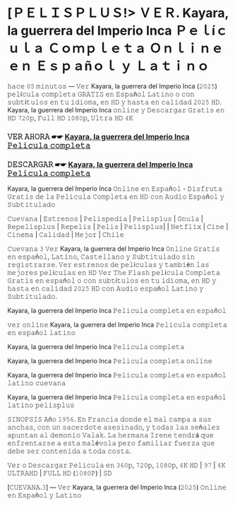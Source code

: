 # [ＰＥＬＩＳＰＬＵＳ!> ＶＥＲ. Kayara, la guerrera del Imperio Inca Ｐｅｌíｃｕｌａ Ｃｏｍｐｌｅｔａ Ｏｎｌｉｎｅ ｅｎ Ｅｓｐａñｏｌ ｙ Ｌａｔｉｎｏ

𝚑𝚊𝚌𝚎 𝟶𝟻 𝚖𝚒𝚗𝚞𝚝𝚘𝚜 — 𝚅𝚎𝚛 Kayara, la guerrera del Imperio Inca (𝟸𝟶𝟸𝟻) 𝚙𝚎𝚕í𝚌𝚞𝚕𝚊 𝚌𝚘𝚖𝚙𝚕𝚎𝚝𝚊 𝙶𝚁𝙰𝚃𝙸𝚂 𝚎𝚗 𝙴𝚜𝚙𝚊ñ𝚘𝚕 𝙻𝚊𝚝𝚒𝚗𝚘 𝚘 𝚌𝚘𝚗 𝚜𝚞𝚋𝚝í𝚝𝚞𝚕𝚘𝚜 𝚎𝚗 𝚝𝚞 𝚒𝚍𝚒𝚘𝚖𝚊, 𝚎𝚗 𝙷𝙳 𝚢 𝚑𝚊𝚜𝚝𝚊 𝚎𝚗 𝚌𝚊𝚕𝚒𝚍𝚊𝚍 𝟸𝟶𝟸𝟻 𝙷𝙳. Kayara, la guerrera del Imperio Inca 𝚘𝚗𝚕𝚒𝚗𝚎 𝚢 𝙳𝚎𝚜𝚌𝚊𝚛𝚐𝚊𝚛 𝙶𝚛𝚊𝚝𝚒𝚜 𝚎𝚗 𝙷𝙳 𝟽𝟸𝟶𝚙, 𝙵𝚞𝚕𝚕 𝙷𝙳 𝟷𝟶𝟾𝟶𝚙, 𝚄𝚕𝚝𝚛𝚊 𝙷𝙳 𝟺𝙺

### 𝚅𝙴𝚁 𝙰𝙷𝙾𝚁𝙰 ☛☛ [Kayara, la guerrera del Imperio Inca 𝙿𝚎𝚕𝚒𝚌𝚞𝚕𝚊 𝚌𝚘𝚖𝚙𝚕𝚎𝚝𝚊](https://t.co/8FqZ1kSjPx)

### 𝙳𝙴𝚂𝙲𝙰𝚁𝙶𝙰𝚁 ☛☛ [Kayara, la guerrera del Imperio Inca 𝙿𝚎𝚕𝚒𝚌𝚞𝚕𝚊 𝚌𝚘𝚖𝚙𝚕𝚎𝚝𝚊](https://t.co/8FqZ1kSjPx)

Kayara, la guerrera del Imperio Inca 𝙾𝚗𝚕𝚒𝚗𝚎 𝚎𝚗 𝙴𝚜𝚙𝚊ñ𝚘𝚕 - 𝙳𝚒𝚜𝚏𝚛𝚞𝚝𝚊 𝙶𝚛𝚊𝚝𝚒𝚜 𝚍𝚎 𝚕𝚊 𝙿𝚎𝚕𝚒𝚌𝚞𝚕𝚊 𝙲𝚘𝚖𝚙𝚕𝚎𝚝𝚊 𝚎𝚗 𝙷𝙳 𝚌𝚘𝚗 𝙰𝚞𝚍𝚒𝚘 𝙴𝚜𝚙𝚊ñ𝚘𝚕 𝚢 𝚂𝚞𝚋𝚝𝚒𝚝𝚞𝚕𝚊𝚍𝚘

𝙲𝚞𝚎𝚟𝚊𝚗𝚊 | 𝙴𝚜𝚝𝚛𝚎𝚗𝚘𝚜 | 𝙿𝚎𝚕𝚒𝚜𝚙𝚎𝚍𝚒𝚊 | 𝙿𝚎𝚕𝚒𝚜𝚙𝚕𝚞𝚜 | 𝙶𝚗𝚞𝚕𝚊 | 𝚁𝚎𝚙𝚎𝚕𝚒𝚜𝚙𝚕𝚞𝚜 | 𝚁𝚎𝚙𝚎𝚕𝚒𝚜 | 𝙿𝚎𝚕𝚒𝚜 | 𝙿𝚎𝚕𝚒𝚜𝚙𝚕𝚞𝚜| | 𝙽𝚎𝚝𝚏𝚕𝚒𝚡 | 𝙲𝚒𝚗𝚎 | 𝙲𝚒𝚗𝚎𝚖𝚊 | 𝙲𝚊𝚕𝚒𝚍𝚊𝚍 | 𝙼𝚎𝚓𝚘𝚛 | 𝙲𝚑𝚒𝚕𝚎

𝙲𝚞𝚎𝚟𝚊𝚗𝚊 𝟹 𝚅𝚎𝚛 Kayara, la guerrera del Imperio Inca 𝙾𝚗𝚕𝚒𝚗𝚎 𝙶𝚛𝚊𝚝𝚒𝚜 𝚎𝚗 𝚎𝚜𝚙𝚊ñ𝚘𝚕, 𝙻𝚊𝚝𝚒𝚗𝚘, 𝙲𝚊𝚜𝚝𝚎𝚕𝚕𝚊𝚗𝚘 𝚢 𝚂𝚞𝚋𝚝𝚒𝚝𝚞𝚕𝚊𝚍𝚘 𝚜𝚒𝚗 𝚛𝚎𝚐𝚒𝚜𝚝𝚛𝚊𝚛𝚜𝚎. 𝚅𝚎𝚛 𝚎𝚜𝚝𝚛𝚎𝚗𝚘𝚜 𝚍𝚎 𝚙𝚎𝚕í𝚌𝚞𝚕𝚊𝚜 𝚢 𝚝𝚊𝚖𝚋𝚒é𝚗 𝚕𝚊𝚜 𝚖𝚎𝚓𝚘𝚛𝚎𝚜 𝚙𝚎𝚕í𝚌𝚞𝚕𝚊𝚜 𝚎𝚗 𝙷𝙳 𝚅𝚎𝚛 𝚃𝚑𝚎 𝙵𝚕𝚊𝚜𝚑 𝚙𝚎𝚕í𝚌𝚞𝚕𝚊 𝙲𝚘𝚖𝚙𝚕𝚎𝚝𝚊 𝙶𝚛𝚊𝚝𝚒𝚜 𝚎𝚗 𝚎𝚜𝚙𝚊ñ𝚘𝚕 𝚘 𝚌𝚘𝚗 𝚜𝚞𝚋𝚝í𝚝𝚞𝚕𝚘𝚜 𝚎𝚗 𝚝𝚞 𝚒𝚍𝚒𝚘𝚖𝚊, 𝚎𝚗 𝙷𝙳 𝚢 𝚑𝚊𝚜𝚝𝚊 𝚎𝚗 𝚌𝚊𝚕𝚒𝚍𝚊𝚍 𝟸𝟶𝟸𝟻 𝙷𝙳 𝚌𝚘𝚗 𝙰𝚞𝚍𝚒𝚘 𝚎𝚜𝚙𝚊ñ𝚘𝚕 𝙻𝚊𝚝𝚒𝚗𝚘 𝚢 𝚂𝚞𝚋𝚝𝚒𝚝𝚞𝚕𝚊𝚍𝚘.

Kayara, la guerrera del Imperio Inca 𝙿𝚎𝚕𝚒𝚌𝚞𝚕𝚊 𝚌𝚘𝚖𝚙𝚕𝚎𝚝𝚊 𝚎𝚗 𝚎𝚜𝚙𝚊ñ𝚘𝚕

𝚟𝚎𝚛 𝚘𝚗𝚕𝚒𝚗𝚎 Kayara, la guerrera del Imperio Inca 𝙿𝚎𝚕𝚒𝚌𝚞𝚕𝚊 𝚌𝚘𝚖𝚙𝚕𝚎𝚝𝚊 𝚎𝚗 𝚎𝚜𝚙𝚊ñ𝚘𝚕 𝚕𝚊𝚝𝚒𝚗𝚘

Kayara, la guerrera del Imperio Inca 𝙿𝚎𝚕𝚒𝚌𝚞𝚕𝚊 𝚌𝚘𝚖𝚙𝚕𝚎𝚝𝚊

Kayara, la guerrera del Imperio Inca 𝙿𝚎𝚕𝚒𝚌𝚞𝚕𝚊 𝚌𝚘𝚖𝚙𝚕𝚎𝚝𝚊 𝚘𝚗𝚕𝚒𝚗𝚎

Kayara, la guerrera del Imperio Inca 𝙿𝚎𝚕𝚒𝚌𝚞𝚕𝚊 𝚌𝚘𝚖𝚙𝚕𝚎𝚝𝚊 𝚎𝚗 𝚎𝚜𝚙𝚊ñ𝚘𝚕 𝚕𝚊𝚝𝚒𝚗𝚘 𝚌𝚞𝚎𝚟𝚊𝚗𝚊

Kayara, la guerrera del Imperio Inca 𝙿𝚎𝚕𝚒𝚌𝚞𝚕𝚊 𝚌𝚘𝚖𝚙𝚕𝚎𝚝𝚊 𝚎𝚗 𝚎𝚜𝚙𝚊ñ𝚘𝚕 𝚕𝚊𝚝𝚒𝚗𝚘 𝚙𝚎𝚕𝚒𝚜𝚙𝚕𝚞𝚜

𝚂𝙸𝙽𝙾𝙿𝚂𝙸𝚂
𝙰ñ𝚘 𝟷𝟿𝟻𝟼. 𝙴𝚗 𝙵𝚛𝚊𝚗𝚌𝚒𝚊 𝚍𝚘𝚗𝚍𝚎 𝚎𝚕 𝚖𝚊𝚕 𝚌𝚊𝚖𝚙𝚊 𝚊 𝚜𝚞𝚜 𝚊𝚗𝚌𝚑𝚊𝚜, 𝚌𝚘𝚗 𝚞𝚗 𝚜𝚊𝚌𝚎𝚛𝚍𝚘𝚝𝚎 𝚊𝚜𝚎𝚜𝚒𝚗𝚊𝚍𝚘, 𝚢 𝚝𝚘𝚍𝚊𝚜 𝚕𝚊𝚜 𝚜𝚎ñ𝚊𝚕𝚎𝚜 𝚊𝚙𝚞𝚗𝚝𝚊𝚗 𝚊𝚕 𝚍𝚎𝚖𝚘𝚗𝚒𝚘 𝚅𝚊𝚕𝚊𝚔. 𝙻𝚊 𝚑𝚎𝚛𝚖𝚊𝚗𝚊 𝙸𝚛𝚎𝚗𝚎 𝚝𝚎𝚗𝚍𝚛á 𝚚𝚞𝚎 𝚎𝚗𝚏𝚛𝚎𝚗𝚝𝚊𝚛𝚜𝚎 𝚊 𝚎𝚜𝚝𝚊 𝚖𝚊𝚕é𝚟𝚘𝚕𝚊 𝚙𝚎𝚛𝚘 𝚏𝚊𝚖𝚒𝚕𝚒𝚊𝚛 𝚏𝚞𝚎𝚛𝚣𝚊 𝚚𝚞𝚎 𝚍𝚎𝚋𝚎 𝚜𝚎𝚛 𝚌𝚘𝚗𝚝𝚎𝚗𝚒𝚍𝚊 𝚊 𝚝𝚘𝚍𝚊 𝚌𝚘𝚜𝚝𝚊.

𝚅𝚎𝚛 𝚘 𝙳𝚎𝚜𝚌𝚊𝚛𝚐𝚊𝚛 𝙿𝚎𝚕𝚒𝚌𝚞𝚕𝚊 𝚎𝚗 𝟹𝟼𝟶𝚙, 𝟽𝟸𝟶𝚙, 𝟷𝟶𝟾𝟶𝚙, 𝟺𝙺 𝙷𝙳 | 𝟿𝟽 | 𝟺𝙺 𝚄𝙻𝚃𝚁𝙰𝙷𝙳 | 𝙵𝚄𝙻𝙻 𝙷𝙳 (𝟷𝟶𝟾𝟶𝙿) | 𝚂𝙳

[𝙲𝚄𝙴𝚅𝙰𝙽𝙰.𝟹] — 𝚅𝚎𝚛 Kayara, la guerrera del Imperio Inca (𝟸𝟶𝟸𝟻) 𝙾𝚗𝚕𝚒𝚗𝚎 𝚎𝚗 𝙴𝚜𝚙𝚊ñ𝚘𝚕 𝚢 𝙻𝚊𝚝𝚒𝚗𝚘

